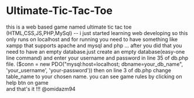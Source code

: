 # Ultimate-Tic-Tac-Toe
this is a web based game named ultimate tic tac toe (HTML,CSS,JS,PHP,MySql) --
i just started learning web developing so this only runs on localhost and for running you need to have something like xampp that supports apache and mysql and php ...
after you did that you need to have an empty database.just create an empty database(easy-one line command) and enter your username and password in line 35 of db.php file.
($conn = new PDO("mysql:host=localhost; dbname=your_db_name", 'your_username', 'your-password'))
then on line 3 of db.php change table_name to your chosen name.
you can see game rules by clicking on help btn on game                                                                                                                                 
and that's it !!!
@omidazm94
